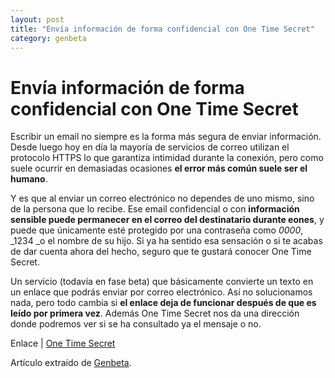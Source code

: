 ```yaml
---
layout: post
title: "Envía información de forma confidencial con One Time Secret"
category: genbeta
---
```


# Envía información de forma confidencial con One Time Secret

Escribir un email no siempre es la forma más segura de enviar información.
Desde luego hoy en día la mayoría de servicios de correo utilizan el protocolo
HTTPS lo que garantiza intimidad durante la conexión, pero como suele ocurrir
en demasiadas ocasiones **el error más común suele ser el humano**.

Y es que al enviar un correo electrónico no dependes de uno mismo, sino de la
persona que lo recibe. Ese email confidencial o con **información sensible
puede permanecer en el correo del destinatario durante eones**, y puede que
únicamente esté protegido por una contraseña como _0000_, _1234 _o el nombre
de su hijo. Si ya ha sentido esa sensación o si te acabas de dar cuenta ahora
del hecho, seguro que te gustará conocer One Time Secret.

Un servicio (todavía en fase beta) que básicamente convierte un texto en un
enlace que podrás enviar por correo electrónico. Así no solucionamos nada,
pero todo cambia si **el enlace deja de funcionar después de que es leído por
primera vez**. Además One Time Secret nos da una dirección donde podremos ver
si se ha consultado ya el mensaje o no.

Enlace | [One Time Secret](https://onetimesecret.com/)

Artículo extraído de [Genbeta](http://www.genbeta.com).
